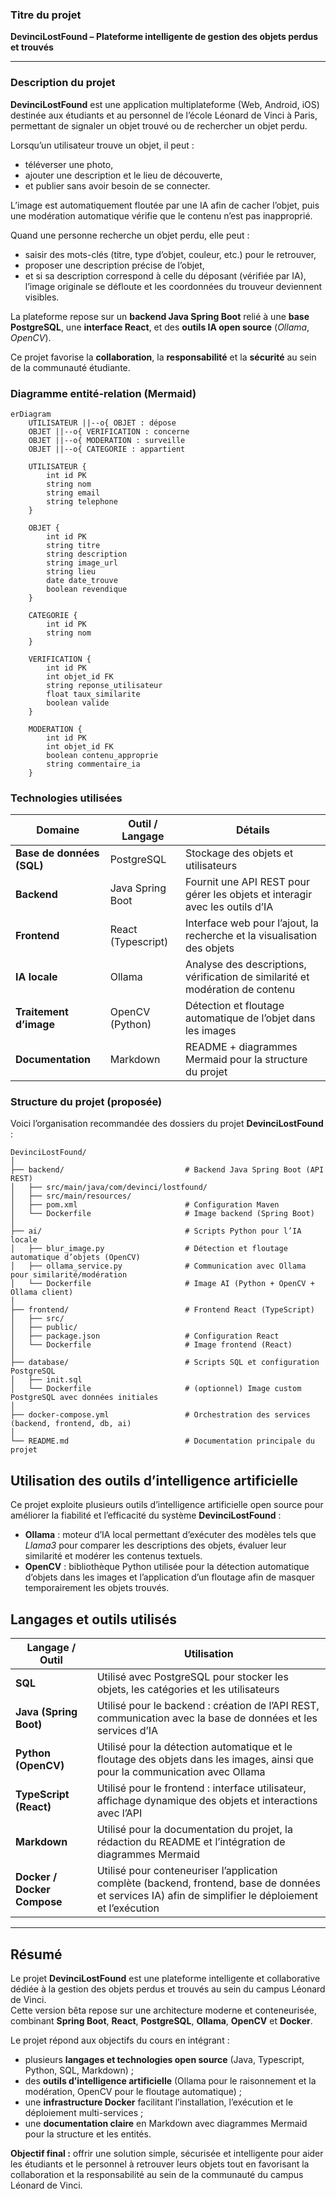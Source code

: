 ### Titre du projet  
**DevinciLostFound – Plateforme intelligente de gestion des objets perdus et trouvés**

---

### Description du projet  

**DevinciLostFound** est une application multiplateforme (Web, Android, iOS) destinée aux étudiants et au personnel de l’école Léonard de Vinci à Paris, permettant de signaler un objet trouvé ou de rechercher un objet perdu.  

Lorsqu’un utilisateur trouve un objet, il peut :  
- téléverser une photo,  
- ajouter une description et le lieu de découverte,  
- et publier sans avoir besoin de se connecter.  

L’image est automatiquement floutée par une IA afin de cacher l’objet, puis une modération automatique vérifie que le contenu n’est pas inapproprié.  

Quand une personne recherche un objet perdu, elle peut :  
- saisir des mots-clés (titre, type d’objet, couleur, etc.) pour le retrouver,  
- proposer une description précise de l’objet,  
- et si sa description correspond à celle du déposant (vérifiée par IA), l’image originale se défloute et les coordonnées du trouveur deviennent visibles.  

La plateforme repose sur un **backend Java Spring Boot** relié à une **base PostgreSQL**, une **interface React**, et des **outils IA open source** (*Ollama*, *OpenCV*).  

Ce projet favorise la **collaboration**, la **responsabilité** et la **sécurité** au sein de la communauté étudiante.

### Diagramme entité-relation (Mermaid)

```mermaid
erDiagram
    UTILISATEUR ||--o{ OBJET : dépose
    OBJET ||--o{ VERIFICATION : concerne
    OBJET ||--o{ MODERATION : surveille
    OBJET ||--o{ CATEGORIE : appartient

    UTILISATEUR {
        int id PK
        string nom
        string email
        string telephone
    }

    OBJET {
        int id PK
        string titre
        string description
        string image_url
        string lieu
        date date_trouve
        boolean revendique
    }

    CATEGORIE {
        int id PK
        string nom
    }

    VERIFICATION {
        int id PK
        int objet_id FK
        string reponse_utilisateur
        float taux_similarite
        boolean valide
    }

    MODERATION {
        int id PK
        int objet_id FK
        boolean contenu_approprie
        string commentaire_ia
    }
```

### Technologies utilisées

| Domaine | Outil / Langage | Détails |
|----------|------------------|---------|
| **Base de données (SQL)** | PostgreSQL | Stockage des objets et utilisateurs |
| **Backend** | Java Spring Boot | Fournit une API REST pour gérer les objets et interagir avec les outils d’IA |
| **Frontend** | React (Typescript) | Interface web pour l’ajout, la recherche et la visualisation des objets |
| **IA locale** | Ollama | Analyse des descriptions, vérification de similarité et modération de contenu |
| **Traitement d’image** | OpenCV (Python) | Détection et floutage automatique de l’objet dans les images |
| **Documentation** | Markdown | README + diagrammes Mermaid pour la structure du projet |



### Structure du projet (proposée)

Voici l’organisation recommandée des dossiers du projet **DevinciLostFound** :

```plaintext
DevinciLostFound/
│
├── backend/                           # Backend Java Spring Boot (API REST)
│   ├── src/main/java/com/devinci/lostfound/
│   ├── src/main/resources/
│   ├── pom.xml                        # Configuration Maven
│   └── Dockerfile                     # Image backend (Spring Boot)
│
├── ai/                                # Scripts Python pour l’IA locale
│   ├── blur_image.py                  # Détection et floutage automatique d’objets (OpenCV)
│   ├── ollama_service.py              # Communication avec Ollama pour similarité/modération
│   └── Dockerfile                     # Image AI (Python + OpenCV + Ollama client)
│
├── frontend/                          # Frontend React (TypeScript)
│   ├── src/
│   ├── public/
│   ├── package.json                   # Configuration React
│   └── Dockerfile                     # Image frontend (React)
│
├── database/                          # Scripts SQL et configuration PostgreSQL
│   ├── init.sql
│   └── Dockerfile                     # (optionnel) Image custom PostgreSQL avec données initiales
│
├── docker-compose.yml                 # Orchestration des services (backend, frontend, db, ai)
│
└── README.md                          # Documentation principale du projet
```
## Utilisation des outils d’intelligence artificielle

Ce projet exploite plusieurs outils d’intelligence artificielle open source pour améliorer la fiabilité et l’efficacité du système **DevinciLostFound** :

- **Ollama** : moteur d’IA local permettant d’exécuter des modèles tels que *Llama3* pour comparer les descriptions des objets, évaluer leur similarité et modérer les contenus textuels.  
- **OpenCV** : bibliothèque Python utilisée pour la détection automatique d’objets dans les images et l’application d’un floutage afin de masquer temporairement les objets trouvés.  


## Langages et outils utilisés

| Langage / Outil | Utilisation |
|------------------|--------------|
| **SQL** | Utilisé avec PostgreSQL pour stocker les objets, les catégories et les utilisateurs |
| **Java (Spring Boot)** | Utilisé pour le backend : création de l’API REST, communication avec la base de données et les services d’IA |
| **Python (OpenCV)** | Utilisé pour la détection automatique et le floutage des objets dans les images, ainsi que pour la communication avec Ollama |
| **TypeScript (React)** | Utilisé pour le frontend : interface utilisateur, affichage dynamique des objets et interactions avec l’API |
| **Markdown** | Utilisé pour la documentation du projet, la rédaction du README et l’intégration de diagrammes Mermaid |
| **Docker / Docker Compose** | Utilisé pour conteneuriser l’application complète (backend, frontend, base de données et services IA) afin de simplifier le déploiement et l’exécution |

---

## Résumé

Le projet **DevinciLostFound** est une plateforme intelligente et collaborative dédiée à la gestion des objets perdus et trouvés au sein du campus Léonard de Vinci.  
Cette version bêta repose sur une architecture moderne et conteneurisée, combinant **Spring Boot**, **React**, **PostgreSQL**, **Ollama**, **OpenCV** et **Docker**.

Le projet répond aux objectifs du cours en intégrant :  
- plusieurs **langages et technologies open source** (Java, Typescript, Python, SQL, Markdown) ;  
- des **outils d’intelligence artificielle** (Ollama pour le raisonnement et la modération, OpenCV pour le floutage automatique) ;  
- une **infrastructure Docker** facilitant l’installation, l’exécution et le déploiement multi-services ;  
- une **documentation claire** en Markdown avec diagrammes Mermaid pour la structure et les entités.  

**Objectif final :** offrir une solution simple, sécurisée et intelligente pour aider les étudiants et le personnel à retrouver leurs objets tout en favorisant la collaboration et la responsabilité au sein de la communauté du campus Léonard de Vinci.

 
